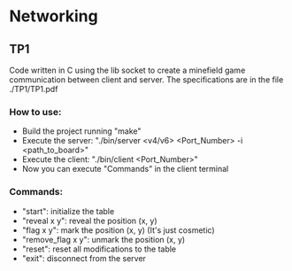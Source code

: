 # Networking

## TP1

Code written in C using the lib socket to create a minefield game communication between client and server. The specifications are in the file ./TP1/TP1.pdf

### How to use:

- Build the project running "make"
- Execute the server: "./bin/server <v4/v6> <Port_Number> -i <path_to_board>"
- Execute the client: "./bin/client <IP> <Port_Number>"
- Now you can execute "Commands" in the client terminal

### Commands:

- "start": initialize the table
- "reveal x y": reveal the position (x, y)
- "flag x y": mark the position (x, y) (It's just cosmetic)
- "remove_flag x y": unmark the position (x, y)
- "reset": reset all modifications to the table
- "exit": disconnect from the server